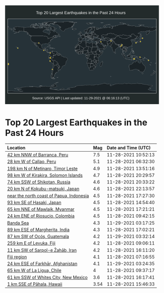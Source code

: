 ![Map](./map.png)

# Top 20 Largest Earthquakes in the Past 24 Hours

| Location | Mag | Date and Time (UTC) |
|:---|:---|:---|
| [42 km NNW of Barranca, Peru](https://earthquake.usgs.gov/earthquakes/eventpage/us7000fxq2) | 7.5 | 11-28-2021 10:52:13 |
| [28 km W of Callao, Peru](https://earthquake.usgs.gov/earthquakes/eventpage/us7000fxna) | 5.1 | 11-28-2021 06:32:30 |
| [198 km N of Metinaro, Timor Leste](https://earthquake.usgs.gov/earthquakes/eventpage/us7000fxr9) | 4.9 | 11-28-2021 13:51:16 |
| [98 km W of Kirakira, Solomon Islands](https://earthquake.usgs.gov/earthquakes/eventpage/us7000fxtf) | 4.7 | 11-28-2021 20:29:57 |
| [74 km SSW of Shikotan, Russia](https://earthquake.usgs.gov/earthquakes/eventpage/us7000fxti) | 4.6 | 11-28-2021 20:33:22 |
| [20 km N of Kokubu-matsuki, Japan](https://earthquake.usgs.gov/earthquakes/eventpage/us7000fxu0) | 4.6 | 11-28-2021 22:13:57 |
| [near the north coast of Papua, Indonesia](https://earthquake.usgs.gov/earthquakes/eventpage/us7000fxt1) | 4.5 | 11-28-2021 17:27:30 |
| [93 km SE of Hasaki, Japan](https://earthquake.usgs.gov/earthquakes/eventpage/us7000fxrk) | 4.5 | 11-28-2021 14:54:40 |
| [65 km NNE of Mawlaik, Myanmar](https://earthquake.usgs.gov/earthquakes/eventpage/us7000fxsg) | 4.5 | 11-28-2021 17:21:21 |
| [24 km ENE of Riosucio, Colombia](https://earthquake.usgs.gov/earthquakes/eventpage/us7000fxps) | 4.5 | 11-28-2021 09:42:15 |
| [Banda Sea](https://earthquake.usgs.gov/earthquakes/eventpage/us7000fxv5) | 4.3 | 11-29-2021 03:17:25 |
| [89 km ESE of Margherita, India](https://earthquake.usgs.gov/earthquakes/eventpage/us7000fxsb) | 4.3 | 11-28-2021 17:02:21 |
| [87 km SW of Ocós, Guatemala](https://earthquake.usgs.gov/earthquakes/eventpage/us7000fxv7) | 4.2 | 11-29-2021 03:32:14 |
| [259 km E of Levuka, Fiji](https://earthquake.usgs.gov/earthquakes/eventpage/us7000fxpm) | 4.2 | 11-28-2021 09:06:11 |
| [11 km SW of Sarpol-e Z̄ahāb, Iran](https://earthquake.usgs.gov/earthquakes/eventpage/us7000fxrx) | 4.2 | 11-28-2021 16:11:20 |
| [Fiji region](https://earthquake.usgs.gov/earthquakes/eventpage/us7000fxnl) | 4.1 | 11-28-2021 07:16:55 |
| [24 km ESE of Farkhār, Afghanistan](https://earthquake.usgs.gov/earthquakes/eventpage/us7000fxv6) | 4.1 | 11-29-2021 03:24:35 |
| [65 km W of La Ligua, Chile](https://earthquake.usgs.gov/earthquakes/eventpage/us7000fxpj) | 4 | 11-28-2021 09:37:17 |
| [61 km SSW of Whites City, New Mexico](https://earthquake.usgs.gov/earthquakes/eventpage/tx2021xhzt) | 3.6 | 11-28-2021 16:17:41 |
| [1 km SSE of Pāhala, Hawaii](https://earthquake.usgs.gov/earthquakes/eventpage/hv72815092) | 3.54 | 11-28-2021 15:46:33 |
